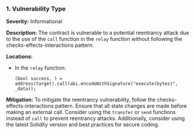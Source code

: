 ### 1. **Vulnerability Type**

**Severity:**
Informational

**Description:**
The contract is vulnerable to a potential reentrancy attack due to the use of the `call` function in the `relay` function without following the checks-effects-interactions pattern.

**Locations:**

- In the `relay` function:
  ```solidity
  (bool success, ) = address(target).call(abi.encodeWithSignature("execute(bytes)", _data));
  ```

**Mitigation:**
To mitigate the reentrancy vulnerability, follow the checks-effects-interactions pattern. Ensure that all state changes are made before making an external call. Consider using the `transfer` or `send` functions instead of `call` to prevent reentrancy attacks. Additionally, consider using the latest Solidity version and best practices for secure coding.